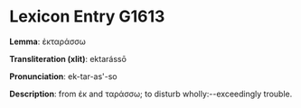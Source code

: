 # Lexicon Entry G1613

**Lemma**: ἐκταράσσω

**Transliteration (xlit)**: ektarássō

**Pronunciation**: ek-tar-as'-so

**Description**:
from ἐκ and ταράσσω; to disturb wholly:--exceedingly trouble.

